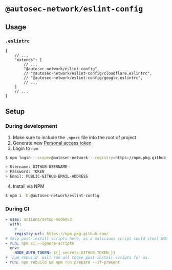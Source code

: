 # `@autosec-network/eslint-config`

## Usage

### `.eslintrc`

```jsonc
{
	// ...
	"extends": [
		// ...
		"@autosec-network/eslint-config",
		// "@autosec-network/eslint-config/cloudflare.eslintrc",
		// "@autosec-network/eslint-config/google.eslintrc",
		// ...
	]
	// ...
}
```

## Setup

### During development

1. Make sure to include the `.npmrc` file into the root of project
2. Generate new [Personal access token](https://github.com/settings/tokens/new)
3. Login to `npm`

```bash
$ npm login --scope=@autosec-network --registry=https://npm.pkg.github.com

> Username: GITHUB-USERNAME
> Password: TOKEN
> Email: PUBLIC-GITHUB-EMAIL-ADDRESS
```

4. Install via NPM

```bash
$ npm i -D @autosec-network/eslint-config
```

### During CI

```yaml
- uses: actions/setup-node@v3
  with:
    # ...
    registry-url: https://npm.pkg.github.com/
# Skip post-install scripts here, as a malicious script could steal NODE_AUTH_TOKEN.
- run: npm ci --ignore-scripts
  env:
    NODE_AUTH_TOKEN: ${{ secrets.GITHUB_TOKEN }}
# `npm rebuild` will run all those post-install scripts for us.
- run: npm rebuild && npm run prepare --if-present
```
